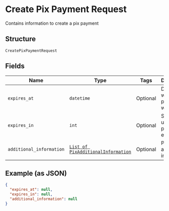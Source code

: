 
# Create Pix Payment Request

Contains information to create a pix payment

## Structure

`CreatePixPaymentRequest`

## Fields

| Name | Type | Tags | Description |
|  --- | --- | --- | --- |
| `expires_at` | `datetime` | Optional | Datetime when pix payment will expire |
| `expires_in` | `int` | Optional | Seconds until pix payment expires |
| `additional_information` | [`List of PixAdditionalInformation`](../../doc/models/pix-additional-information.md) | Optional | Pix additional information |

## Example (as JSON)

```json
{
  "expires_at": null,
  "expires_in": null,
  "additional_information": null
}
```


